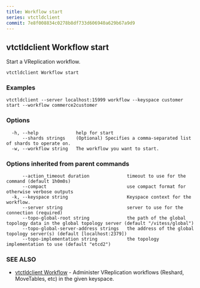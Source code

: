 ```yaml
---
title: Workflow start
series: vtctldclient
commit: 7e8f008834c0278b8df733d606940a629b67a9d9
---
```

## vtctldclient Workflow start

Start a VReplication workflow.

```
vtctldclient Workflow start
```

### Examples

```
vtctldclient --server localhost:15999 workflow --keyspace customer start --workflow commerce2customer
```

### Options

```
  -h, --help              help for start
      --shards strings    (Optional) Specifies a comma-separated list of shards to operate on.
  -w, --workflow string   The workflow you want to start.
```

### Options inherited from parent commands

```
      --action_timeout duration              timeout to use for the command (default 1h0m0s)
      --compact                              use compact format for otherwise verbose outputs
  -k, --keyspace string                      Keyspace context for the workflow.
      --server string                        server to use for the connection (required)
      --topo-global-root string              the path of the global topology data in the global topology server (default "/vitess/global")
      --topo-global-server-address strings   the address of the global topology server(s) (default [localhost:2379])
      --topo-implementation string           the topology implementation to use (default "etcd2")
```

### SEE ALSO

* [vtctldclient Workflow](../)	 - Administer VReplication workflows (Reshard, MoveTables, etc) in the given keyspace.

